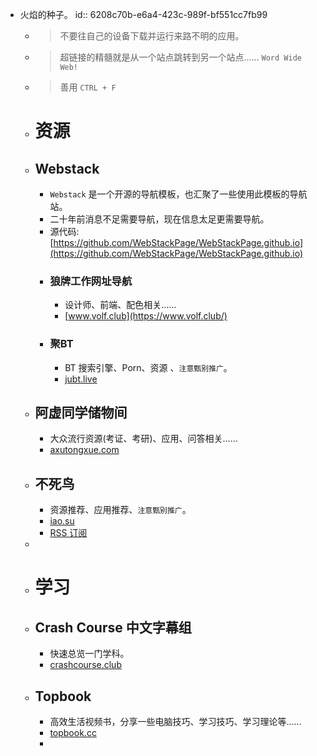 - 火焰的种子。
  id:: 6208c70b-e6a4-423c-989f-bf551cc7fb99
	- > 不要往自己的设备下载并运行来路不明的应用。
	- > 超链接的精髓就是从一个站点跳转到另一个站点…… `Word Wide Web!`
	- > 善用 `CTRL + F`
	- # 资源
	- ## Webstack
		- `Webstack` 是一个开源的导航模板，也汇聚了一些使用此模板的导航站。
		- 二十年前消息不足需要导航，现在信息太足更需要导航。
		- 源代码: [https://github.com/WebStackPage/WebStackPage.github.io](https://github.com/WebStackPage/WebStackPage.github.io)
		- ### 狼牌工作网址导航
			- 设计师、前端、配色相关……
			- [www.volf.club](https://www.volf.club/)
		- ### 聚BT
			- BT 搜索引擎、Porn、资源 、`注意甄别推广`。
			- [jubt.live](https://jubt.live/cn/index.html)
	- ## 阿虚同学储物间
		- 大众流行资源(考证、考研)、应用、问答相关……
		- [axutongxue.com](https://axutongxue.com/)
	- ## 不死鸟
		- 资源推荐、应用推荐、`注意甄别推广`。
		- [iao.su](https://iao.su/)
		- [RSS 订阅](https://iao.su/feed)
	-
	- # 学习
	- ## Crash Course 中文字幕组
		- 快速总览一门学科。
		- [crashcourse.club](https://crashcourse.club/category)
	- ## Topbook
		- 高效生活视频书，分享一些电脑技巧、学习技巧、学习理论等……
		- [topbook.cc](https://topbook.cc/overview)
		-